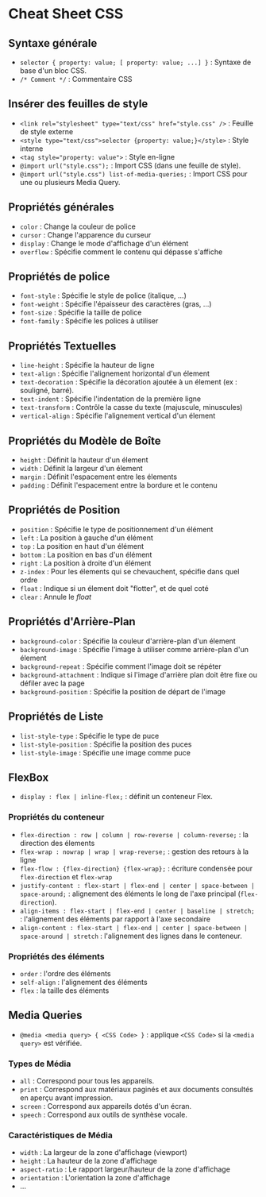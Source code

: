 # Cheat Sheet CSS

## Syntaxe générale

- `selector { property: value; [ property: value; ...] }` : Syntaxe de base d'un bloc CSS.
- `/* Comment */` : Commentaire CSS

## Insérer des feuilles de style

- `<link rel="stylesheet" type="text/css" href="style.css" />` :	Feuille de style externe
- `<style type="text/css">selector {property: value;}</style>` :	Style interne
- `<tag style="property: value">` : Style en-ligne
- `@import url("style.css");` : Import CSS (dans une feuille de style).
- `@import url("style.css") list-of-media-queries;` : Import CSS pour une ou plusieurs Media Query.

## Propriétés générales

- `color` : Change la couleur de police
- `cursor` : Change l'apparence du curseur
- `display` : Change le mode d'affichage d'un élément
- `overflow` : Spécifie comment le contenu qui dépasse s'affiche

## Propriétés de police

- `font-style` : Spécifie le style de police (italique, ...)
- `font-weight` : Spécifie l'épaisseur des caractères (gras, ...)
- `font-size` : Spécifie la taille de police
- `font-family` : Spécifie les polices à utiliser

## Propriétés Textuelles

- `line-height` : Spécifie la hauteur de ligne
- `text-align` : Spécifie l'alignement horizontal d'un élement
- `text-decoration` : Spécifie la décoration ajoutée à un élement (ex : souligné, barré).
- `text-indent` : Spécifie l'indentation de la première ligne
- `text-transform` : Contrôle la casse du texte (majuscule, minuscules)
- `vertical-align` : Spécifie l'alignement vertical d'un élement

## Propriétés du Modèle de Boîte

- `height` : Définit la hauteur d'un élement
- `width` : Définit la largeur d'un élement
- `margin` : Définit l'espacement entre les élements
- `padding` : Définit l'espacement entre la bordure et le contenu

## Propriétés de Position

- `position` : Spécifie le type de positionnement d'un élément
- `left` : La position à gauche d'un élément
- `top` : La position en haut d'un élément
- `bottom` : La position en bas d'un élément
- `right` : La position à droite d'un élément
- `z-index` : Pour les élements qui se chevauchent, spécifie dans quel ordre
- `float` : Indique si un élement doit "flotter", et de quel coté
- `clear` : Annule le _float_

## Propriétés d'Arrière-Plan

- `background-color` : Spécifie la couleur d'arrière-plan d'un élement
- `background-image` : Spécifie l'image à utiliser comme arrière-plan d'un élement
- `background-repeat` : Spécifie comment l'image doit se répéter
- `background-attachment` : Indique si l'image d'arrière plan doit être fixe ou défiler avec la page
- `background-position` : Spécifie la position de départ de l'image

## Propriétés de Liste

- `list-style-type` : Spécifie le type de puce
- `list-style-position` : Spécifie la position des puces
- `list-style-image` : Spécifie une image comme puce

## FlexBox

- `display : flex | inline-flex;` : définit un conteneur Flex.

### Propriétés du conteneur

- `flex-direction : row | column | row-reverse | column-reverse;` : la direction des élements
- `flex-wrap : nowrap | wrap | wrap-reverse;` : gestion des retours à la ligne
- `flex-flow : {flex-direction} {flex-wrap};` : écriture condensée pour `flex-direction` et `flex-wrap`
- `justify-content : flex-start | flex-end | center | space-between | space-around;` : alignement des éléments le long de l'axe principal (`flex-direction`).
- `align-items : flex-start | flex-end | center | baseline | stretch;` : l'alignement des éléments par rapport à l'axe secondaire
- `align-content : flex-start | flex-end | center | space-between | space-around | stretch` : l'alignement des lignes dans le conteneur.

### Propriétés des éléments

- `order` : l'ordre des éléments
- `self-align` : l'alignement des éléments
- `flex` : la taille des éléments

## Media Queries

- `@media <media query> { <CSS Code> }` : applique `<CSS Code>` si la `<media query>` est vérifiée.

### Types de Média
- `all` : Correspond pour tous les appareils.
- `print` : Correspond aux matériaux paginés et aux documents consultés en aperçu avant impression.
- `screen` : Correspond aux appareils dotés d'un écran.
- `speech` : Correspond aux outils de synthèse vocale.

### Caractéristiques de Média

- `width` : La largeur de la zone d'affichage (viewport)
- `height` : La hauteur de la zone d'affichage
- `aspect-ratio` : Le rapport largeur/hauteur de la zone d'affichage
- `orientation` : L'orientation la zone d'affichage
- ...
